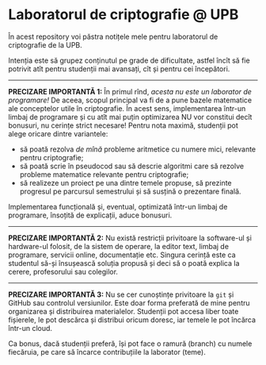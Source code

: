 # Laboratorul de criptografie @ UPB

În acest repository voi păstra notițele mele pentru laboratorul de criptografie de la UPB.

Intenția este să grupez conținutul pe grade de dificultate, astfel încît să fie potrivit
atît pentru studenții mai avansați, cît și pentru cei începători.

-------

**PRECIZARE IMPORTANTĂ 1:** În primul rînd, *acesta nu este un laborator de programare!*
De aceea, scopul principal va fi de a pune bazele matematice ale conceptelor utile
în criptografie. În acest sens, implementarea într-un limbaj de programare și cu atît
mai puțin optimizarea NU vor constitui decît bonusuri, nu cerințe strict necesare!
Pentru nota maximă, studenții pot alege oricare dintre variantele:
- să poată rezolva *de mînă* probleme aritmetice cu numere mici, relevante pentru criptografie;
- să poată scrie în pseudocod sau să descrie algoritmi care să rezolve probleme matematice relevante pentru criptografie;
- să realizeze un proiect pe una dintre temele propuse, să prezinte progresul pe parcursul semestrului și să susțină o prezentare finală.

Implementarea funcțională și, eventual, optimizată într-un limbaj de programare, însoțită de explicații, aduce bonusuri.

-----------

**PRECIZARE IMPORTANTĂ 2:** Nu există restricții privitoare la software-ul și hardware-ul
folosit, de la sistem de operare, la editor text, limbaj de programare, servicii online,
documentație etc. Singura cerință este ca studentul să-și însușească soluția propusă
și deci să o poată explica la cerere, profesorului sau colegilor.

---------------

**PRECIZARE IMPORTANTĂ 3:** Nu se cer cunoștințe privitoare la `git` și GitHub sau controlul versiunilor.
Este doar forma preferată de mine pentru organizarea și distribuirea materialelor.
Studenții pot accesa liber toate fișierele, le pot descărca și distribui oricum doresc,
iar temele le pot încărca într-un cloud. 

Ca bonus, dacă studenții preferă, își pot face o ramură (branch) cu numele fiecăruia,
pe care să încarce contribuțiile la laborator (teme).